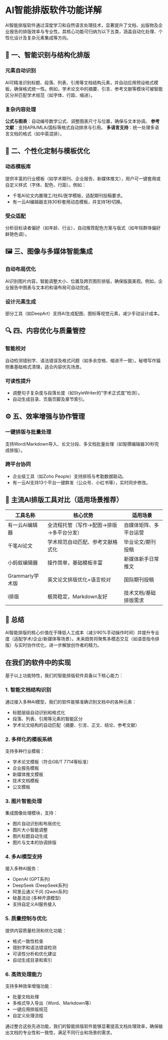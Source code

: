 # AI智能排版软件功能详解

AI智能排版软件通过深度学习和自然语言处理技术，显著提升了文档、出版物及企业报告的排版效率与专业性。其核心功能可归纳为以下五类，涵盖自动化处理、个性化设计及复杂元素集成等方向。

## 📄 一、智能识别与结构化排版

### 元素自动识别
AI可精准识别标题、段落、列表、引用等文档结构元素，并自动应用预设格式模板，确保格式统一性。例如，学术论文中的摘要、引言、参考文献等模块可被智能区分并匹配学术规范（如字体、行距、缩进）。

### 复杂内容处理
**公式与图表**：自动编号数学公式、调整图表尺寸与位置，确保与文本协调。
**参考文献**：支持APA/MLA/国标等格式自动排序与引用。
**多语言支持**：统一处理多语言文档的格式（如中英混排）。

## 🎨 二、个性化定制与模板优化

### 动态模板库
提供丰富的行业模板（如学术期刊、企业报告、新媒体推文），用户可一键套用或自定义样式（字体、配色、行距）。例如：

- 千笔AI论文内置理工/社科/医学模板，适配期刊投稿要求。
- 有一云AI编辑器支持30秒套用动态模板，并支持1秒切换。

### 受众适配
分析目标读者偏好（如年龄、行业），自动推荐配色方案与版式（如年轻群体偏好鲜艳色调）。

## 🖼️ 三、图像与多媒体智能集成

### 自动布局优化
AI识别图片内容，智能调整大小、位置及跨页图形排版，确保版面美观。例如，企业报告中图表与文本的和谐布局可自动完成。

### 设计元素生成
部分工具（如DeepArt）支持AI生成配图、图标等视觉元素，减少手动设计成本。

## 🔍 四、内容优化与质量管控

### 智能校对
自动检测错别字、语法错误及格式问题（如多余空格、缩进不一致）。秘塔写作猫侧重基础格式清理，适合内容优先场景。

### 可读性提升
- 调整句子复杂度与段落长度（如StyleWriter的"学术正式度"检测）。
- 自动生成目录、页眉页脚及章节索引。

## ⚙️ 五、效率增强与协作管理

### 一键排版与批量处理
支持Word/Markdown导入、长文分段、多文档批量处理（如智撰编辑器30秒完成排版）。

### 跨平台协同
- 企业级工具（如Zoho People）支持排班与考勤数据联动。
- 有一云AI支持13个平台一键群发（公众号、小红书等），实时同步修改。

## 🧰 主流AI排版工具对比（适用场景推荐）

| 工具名称 | 核心优势 | 适用场景 |
|---------|---------|---------|
| 有一云AI编辑器 | 全流程托管（写作→配图→排版→多平台分发） | 自媒体矩阵、多平台运营 |
| 千笔AI论文 | 学术规范自动匹配、参考文献格式化 | 毕业论文/期刊投稿 |
| 小蚂蚁编辑器 | 操作简单，基础模板丰富 | 新媒体新手日常推文 |
| Grammarly学术版 | 英文论文排版优化+语言校对 | 国际期刊投稿 |
| i排版 | 极简稳定，Markdown友好 | 技术文档/基础排版需求 |

## 💎 总结

AI智能排版的核心价值在于降低人工成本（减少90%手动操作时间）并提升专业度（适配学术/企业/新媒体等场景）。未来趋势将聚焦多模态交互（如语音指令排版）与实时协作优化，进一步解放创作者的精力。

## 在我们的软件中的实现

基于以上功能特性，我们的智能排版软件具备以下核心能力：

### 1. 智能文档结构识别
通过接入多种AI模型，我们的软件能够准确识别文档中的各种元素：
- 标题层级自动识别和格式化
- 段落、列表、引用等元素的智能区分
- 学术论文结构的自动匹配（摘要、引言、正文、结论、参考文献）

### 2. 多样化的模板系统
支持多种行业模板：
- 学术论文模板（符合GB/T 7714等标准）
- 企业报告模板
- 新媒体推文模板
- 技术文档模板
- 公文模板

### 3. 图片智能处理
集成图像处理模块，支持：
- 图片自动识别和布局优化
- 图片大小智能调整
- 图片标题自动生成
- 图片与文本的协调排版

### 4. 多AI模型支持
接入多种AI服务：
- OpenAI (GPT系列)
- DeepSeek (DeepSeek系列)
- 阿里云通义千问 (Qwen系列)
- 硅基流动 (多种开源模型)
- 支持自定义AI服务接入

### 5. 质量控制与优化
提供内容质量检测和优化功能：
- 格式一致性检查
- 错别字和语法错误检测
- 可读性分析和优化建议
- 自动生成目录和索引

### 6. 高效处理能力
支持多种效率增强功能：
- 批量文档处理
- 多格式导入导出（Word、Markdown等）
- 一键应用排版规范
- 自定义处理流程

通过整合这些先进功能，我们的智能排版软件能够显著提高文档处理效率，确保输出文档的专业性和一致性，满足不同行业和场景的需求。